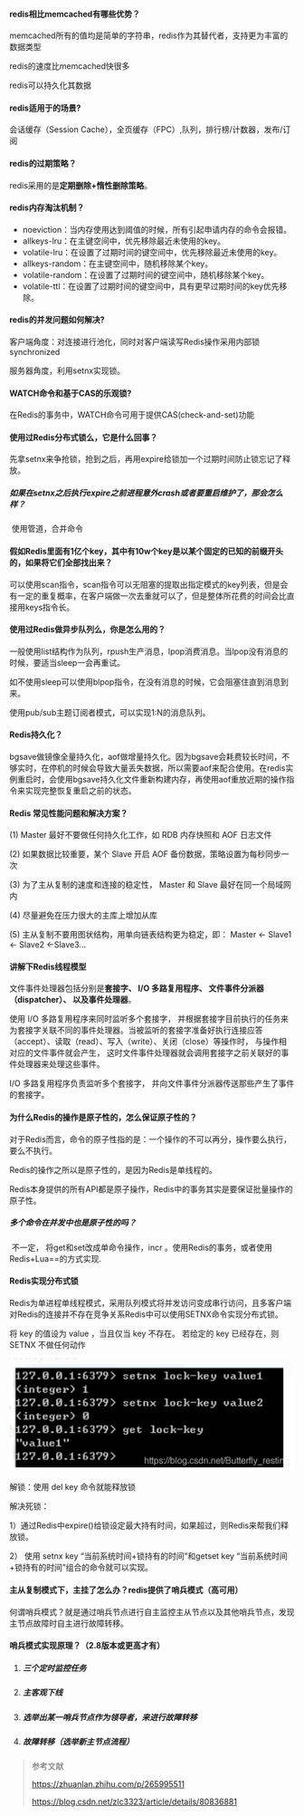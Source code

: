 #### redis相比memcached有哪些优势？

memcached所有的值均是简单的字符串，redis作为其替代者，支持更为丰富的数据类型

redis的速度比memcached快很多 

redis可以持久化其数据



#### redis适用于的场景?

会话缓存（Session Cache），全页缓存（FPC）,队列，排行榜/计数器，发布/订阅



#### redis的过期策略？

redis采用的是**定期删除+惰性删除策略**。



#### redis内存淘汰机制？

* noeviction：当内存使用达到阈值的时候，所有引起申请内存的命令会报错。
* allkeys-lru：在主键空间中，优先移除最近未使用的key。
* volatile-lru：在设置了过期时间的键空间中，优先移除最近未使用的key。
* allkeys-random：在主键空间中，随机移除某个key。
* volatile-random：在设置了过期时间的键空间中，随机移除某个key。
* volatile-ttl：在设置了过期时间的键空间中，具有更早过期时间的key优先移除。



#### redis的并发问题如何解决?

客户端角度：对连接进行池化，同时对客户端读写Redis操作采用内部锁synchronized

服务器角度，利用setnx实现锁。



#### WATCH命令和基于CAS的乐观锁?

在Redis的事务中，WATCH命令可用于提供CAS(check-and-set)功能



#### 使用过Redis分布式锁么，它是什么回事？

先拿setnx来争抢锁，抢到之后，再用expire给锁加一个过期时间防止锁忘记了释放。

##### 		如果在setnx之后执行expire之前进程意外crash或者要重启维护了，那会怎么样？

​		使用管道，合并命令



#### 假如Redis里面有1亿个key，其中有10w个key是以某个固定的已知的前缀开头的，如果将它们全部找出来？

可以使用scan指令，scan指令可以无阻塞的提取出指定模式的key列表，但是会有一定的重复概率，在客户端做一次去重就可以了，但是整体所花费的时间会比直接用keys指令长。



#### 使用过Redis做异步队列么，你是怎么用的？

一般使用list结构作为队列，rpush生产消息，lpop消费消息。当lpop没有消息的时候，要适当sleep一会再重试。

如不使用sleep可以使用blpop指令，在没有消息的时候，它会阻塞住直到消息到来。

使用pub/sub主题订阅者模式，可以实现1:N的消息队列。



#### Redis持久化？

bgsave做镜像全量持久化，aof做增量持久化。因为bgsave会耗费较长时间，不够实时，在停机的时候会导致大量丢失数据，所以需要aof来配合使用。在redis实例重启时，会使用bgsave持久化文件重新构建内存，再使用aof重放近期的操作指令来实现完整恢复重启之前的状态。



#### Redis 常见性能问题和解决方案？

(1) Master 最好不要做任何持久化工作，如 RDB 内存快照和 AOF 日志文件

(2) 如果数据比较重要，某个 Slave 开启 AOF 备份数据，策略设置为每秒同步一次

(3) 为了主从复制的速度和连接的稳定性， Master 和 Slave 最好在同一个局域网内

(4) 尽量避免在压力很大的主库上增加从库

(5) 主从复制不要用图状结构，用单向链表结构更为稳定，即： Master <- Slave1 <- Slave2 <-Slave3…



#### 讲解下Redis线程模型

文件事件处理器包括分别是**套接字、 I/O 多路复用程序、 文件事件分派器（dispatcher）、 以及事件处理器**。

使用 I/O 多路复用程序来同时监听多个套接字， 并根据套接字目前执行的任务来为套接字关联不同的事件处理器。当被监听的套接字准备好执行连接应答（accept）、读取（read）、写入（write）、关闭（close）等操作时， 与操作相对应的文件事件就会产生， 这时文件事件处理器就会调用套接字之前关联好的事件处理器来处理这些事件。

I/O 多路复用程序负责监听多个套接字， 并向文件事件分派器传送那些产生了事件的套接字。



#### 为什么Redis的操作是原子性的，怎么保证原子性的？

对于Redis而言，命令的原子性指的是：一个操作的不可以再分，操作要么执行，要么不执行。

Redis的操作之所以是原子性的，是因为Redis是单线程的。

Redis本身提供的所有API都是原子操作，Redis中的事务其实是要保证批量操作的原子性。

##### 		多个命令在并发中也是原子性的吗？

​		不一定， 将get和set改成单命令操作，incr 。使用Redis的事务，或者使用Redis+Lua==的方式实现.



#### Redis实现分布式锁

Redis为单进程单线程模式，采用队列模式将并发访问变成串行访问，且多客户端对Redis的连接并不存在竞争关系Redis中可以使用SETNX命令实现分布式锁。

将 key 的值设为 value ，当且仅当 key 不存在。 若给定的 key 已经存在，则 SETNX 不做任何动作

![img](assets/v2-9831a7b24700a28d9860984b28e15acc_1440w.jpg)

解锁：使用 del key 命令就能释放锁

解决死锁：

1）通过Redis中expire()给锁设定最大持有时间，如果超过，则Redis来帮我们释放锁。

2） 使用 setnx key “当前系统时间+锁持有的时间”和getset key “当前系统时间+锁持有的时间”组合的命令就可以实现。



#### 主从复制模式下，主挂了怎么办？redis提供了哨兵模式（高可用）

何谓哨兵模式？就是通过哨兵节点进行自主监控主从节点以及其他哨兵节点，发现主节点故障时自主进行故障转移。



#### 哨兵模式实现原理？（2.8版本或更高才有）

1. ##### 三个定时监控任务

2. ##### 主客观下线

3. ##### 选举出某一哨兵节点作为领导者，来进行故障转移

4. ##### 故障转移（选举新主节点流程）





> 参考文献
>
> https://zhuanlan.zhihu.com/p/265995511
>
> https://blog.csdn.net/zlc3323/article/details/80836881